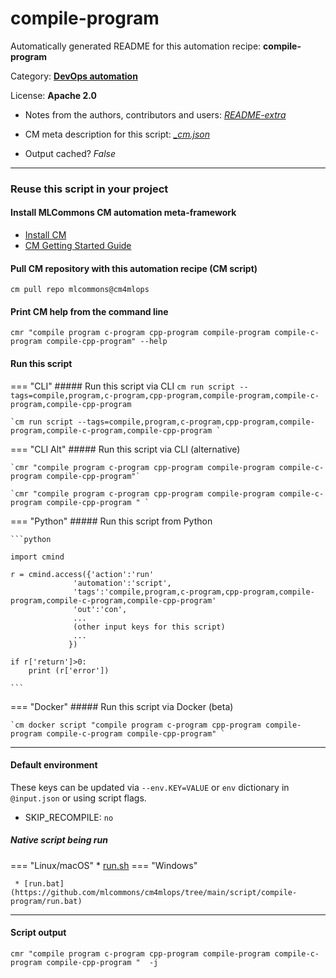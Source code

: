 # compile-program
Automatically generated README for this automation recipe: **compile-program**

Category: **[DevOps automation](..)**

License: **Apache 2.0**

* Notes from the authors, contributors and users: [*README-extra*](https://github.com/mlcommons/cm4mlops/tree/main/script/compile-program/README-extra.md)

* CM meta description for this script: *[_cm.json](https://github.com/mlcommons/cm4mlops/tree/main/script/compile-program/_cm.json)*
* Output cached? *False*

---
### Reuse this script in your project

#### Install MLCommons CM automation meta-framework

* [Install CM](https://docs.mlcommons.org/ck/install)
* [CM Getting Started Guide](https://docs.mlcommons.org/ck/getting-started/)

#### Pull CM repository with this automation recipe (CM script)

```cm pull repo mlcommons@cm4mlops```

#### Print CM help from the command line

````cmr "compile program c-program cpp-program compile-program compile-c-program compile-cpp-program" --help````

#### Run this script

=== "CLI"
    ##### Run this script via CLI
    `cm run script --tags=compile,program,c-program,cpp-program,compile-program,compile-c-program,compile-cpp-program`

    `cm run script --tags=compile,program,c-program,cpp-program,compile-program,compile-c-program,compile-cpp-program `

=== "CLI Alt"
    ##### Run this script via CLI (alternative)

    `cmr "compile program c-program cpp-program compile-program compile-c-program compile-cpp-program"`

    `cmr "compile program c-program cpp-program compile-program compile-c-program compile-cpp-program " `


=== "Python"
    ##### Run this script from Python


    ```python

    import cmind

    r = cmind.access({'action':'run'
                  'automation':'script',
                  'tags':'compile,program,c-program,cpp-program,compile-program,compile-c-program,compile-cpp-program'
                  'out':'con',
                  ...
                  (other input keys for this script)
                  ...
                 })

    if r['return']>0:
        print (r['error'])

    ```


=== "Docker"
    ##### Run this script via Docker (beta)

    `cm docker script "compile program c-program cpp-program compile-program compile-c-program compile-cpp-program" `

___

#### Default environment


These keys can be updated via `--env.KEY=VALUE` or `env` dictionary in `@input.json` or using script flags.

* SKIP_RECOMPILE: `no`



##### Native script being run
=== "Linux/macOS"
     * [run.sh](https://github.com/mlcommons/cm4mlops/tree/main/script/compile-program/run.sh)
=== "Windows"

     * [run.bat](https://github.com/mlcommons/cm4mlops/tree/main/script/compile-program/run.bat)
___
#### Script output
`cmr "compile program c-program cpp-program compile-program compile-c-program compile-cpp-program "  -j`